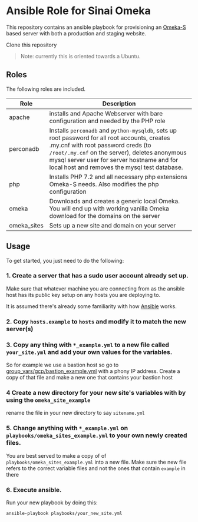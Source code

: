 # Ansible Role for Sinai Omeka

This repository contains an ansible playbook for provisioning an [Omeka-S](https://omeka.org) based server with both a production and staging website. 

Clone this repository

> Note: currently this is oriented towards a Ubuntu.

## Roles

The following roles are included.

| Role | Description |
|-------|------------|
| apache | installs and Apache Webserver with bare configuration and needed by the PHP role | 
| perconadb | Installs `perconadb` and `python-mysqldb`, sets up root password for all root accounts, creates .my.cnf with root password creds (to `/root/.my.cnf` on the server), deletes anonymous mysql server user for server hostname and for local host and removes the mysql test database. |
| php | Installs PHP 7.2 and all necessary php extensions Omeka-S needs.  Also modifies the php configuration |
| omeka | Downloads and creates a generic local Omeka.  You will end up with working vanilla Omeka download for the domains on the server |
| omeka_sites | Sets up a new site and domain on your server |

## Usage

To get started, you just need to do the following:

### 1. Create a server that has a sudo user account already set up.

Make sure that whatever machine you are connecting from as the ansible host has its public key setup on any hosts you are deploying to.

It is assumed there's already some familiarity with how [Ansible](https://ansible.com) works.

### 2. Copy `hosts.example` to `hosts` and modify it to match the new server(s)

### 3. Copy any thing with `*_example.yml` to a new file called `your_site.yml` and add your own values for the variables.

So for example we use a bastion host so go to [group_vars/gcp/bastion_example.yml](group_vars/gcp/bastion_example.yml) with a phony IP address. Create a copy of that file and make a new one that contains your bastion host

### 4 Create a new directory for your new site's variables with by using the `omeka_site_example`

rename the file in your new directory to say `sitename.yml`

### 5. Change anything with `*_example.yml` on `playbooks/omeka_sites_example.yml` to your own newly created files.

You are best served to make a copy of of `playbooks/omeka_sites_example.yml` into a new file. Make sure the new file refers to the correct variable files and not the ones that contain `example` in there



### 6. Execute ansible.

Run your new playbook by doing this:

```
ansible-playbook playbooks/your_new_site.yml
```
